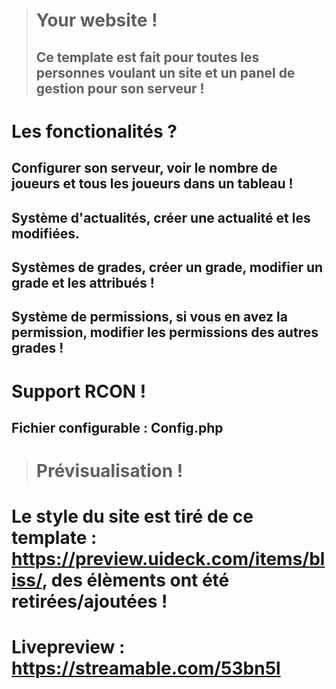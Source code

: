 > # Your website !
> ## Ce template est fait pour toutes les personnes voulant un site et un panel de gestion pour son serveur !

# Les fonctionalités ?
## Configurer son serveur, voir le nombre de joueurs et tous les joueurs dans un tableau ! 
## Système d'actualités, créer une actualité et les modifiées.
## Systèmes de grades, créer un grade, modifier un grade et les attribués !
## Système de permissions, si vous en avez la permission, modifier les permissions des autres grades !

# Support RCON !

## Fichier configurable : Config.php

> # Prévisualisation !

# Le style du site est tiré de ce template : https://preview.uideck.com/items/bliss/, des élèments ont été retirées/ajoutées !

# Livepreview : https://streamable.com/53bn5l
